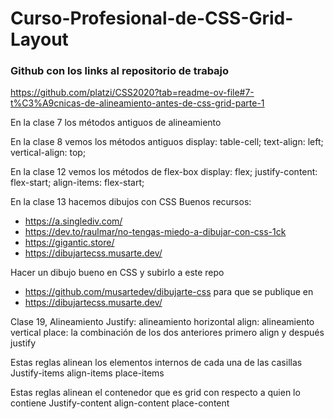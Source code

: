 # Curso-Profesional-de-CSS-Grid-Layout

### Github con los links al repositorio de trabajo
https://github.com/platzi/CSS2020?tab=readme-ov-file#7-t%C3%A9cnicas-de-alineamiento-antes-de-css-grid-parte-1

En la clase 7 los métodos antiguos de alineamiento

En la clase 8 vemos los métodos antiguos
  display: table-cell;
  text-align: left;
  vertical-align: top;

En la clase 12 vemos los métodos de flex-box
  display: flex;
  justify-content: flex-start;
  align-items: flex-start;

En la clase 13 hacemos dibujos con CSS
Buenos recursos:
 - https://a.singlediv.com/
 - https://dev.to/raulmar/no-tengas-miedo-a-dibujar-con-css-1ck
 - https://gigantic.store/
 - https://dibujartecss.musarte.dev/

Hacer un dibujo bueno en CSS y subirlo a este repo
 - https://github.com/musartedev/dibujarte-css
para que se publique en
 - https://dibujartecss.musarte.dev/


Clase 19, Alineamiento
Justify: alineamiento horizontal
align: alineamiento vertical
place: la combinación de los dos anteriores primero align y después justify

Estas reglas alinean los elementos internos de cada una de las casillas
Justify-items
align-items
place-items

Estas reglas alinean el contenedor que es grid con respecto a quien lo contiene
Justify-content
align-content
place-content

